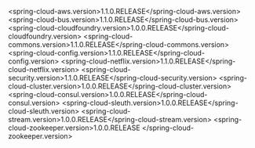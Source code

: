 <spring-cloud-aws.version>1.1.0.RELEASE</spring-cloud-aws.version>
<spring-cloud-bus.version>1.1.0.RELEASE</spring-cloud-bus.version>
<spring-cloud-cloudfoundry.version>1.0.0.RELEASE</spring-cloud-cloudfoundry.version>
<spring-cloud-commons.version>1.1.0.RELEASE</spring-cloud-commons.version>
<spring-cloud-config.version>1.1.0.RELEASE</spring-cloud-config.version>
<spring-cloud-netflix.version>1.1.0.RELEASE</spring-cloud-netflix.version>
<spring-cloud-security.version>1.1.0.RELEASE</spring-cloud-security.version>
<spring-cloud-cluster.version>1.0.0.RELEASE</spring-cloud-cluster.version>
<spring-cloud-consul.version>1.0.0.RELEASE</spring-cloud-consul.version>
<spring-cloud-sleuth.version>1.0.0.RELEASE</spring-cloud-sleuth.version>
<spring-cloud-stream.version>1.0.0.RELEASE</spring-cloud-stream.version>
<spring-cloud-zookeeper.version>1.0.0.RELEASE </spring-cloud-zookeeper.version>